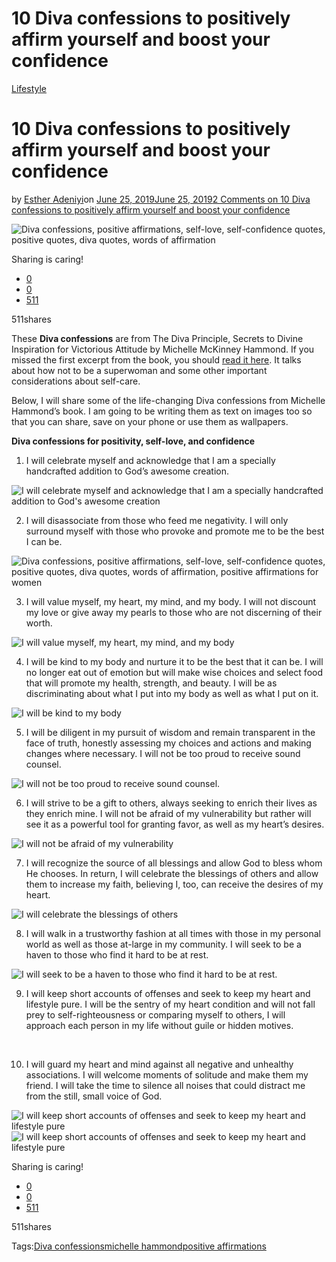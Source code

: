 # 10 Diva confessions to positively affirm yourself and boost your confidence

[Lifestyle](https://estheradeniyi.com/category/lifestyle/)
# 10 Diva confessions to positively affirm yourself and boost your confidence

by [Esther Adeniyi](https://estheradeniyi.com/author/esther-adeniyi/)on [June 25, 2019June 25, 2019](https://estheradeniyi.com/diva-confessions-to-positively-affirm-yourself-and-boost-your-confidence/)[2 Comments on 10 Diva confessions to positively affirm yourself and boost your confidence](https://estheradeniyi.com/diva-confessions-to-positively-affirm-yourself-and-boost-your-confidence/#comments)

![Diva confessions, positive affirmations, self-love, self-confidence quotes, positive quotes, diva quotes, words of affirmation](https://estheradeniyi.com/wp-content/uploads/2019/06/diva-confessions.png)

Sharing is caring!

- [0](https://www.facebook.com/sharer/sharer.php?u=https%3A%2F%2Festheradeniyi.com%2Fdiva-confessions-to-positively-affirm-yourself-and-boost-your-confidence%2F&amp;t=10%20Diva%20confessions%20to%20positively%20affirm%20yourself%20and%20boost%20your%20confidence)
- [0](https://twitter.com/intent/tweet?text=10%20Diva%20confessions%20to%20positively%20affirm%20yourself%20and%20boost%20your%20confidence&amp;url=https%3A%2F%2Festheradeniyi.com%2Fdiva-confessions-to-positively-affirm-yourself-and-boost-your-confidence%2F)
- [511](#)

511shares

These **Diva confessions** are from The Diva Principle, Secrets to Divine Inspiration for Victorious Attitude by Michelle McKinney Hammond. If you missed the first excerpt from the book, you should [read it here](https://estheradeniyi.com/my-name-is-not-superwoman-self-care-habits-for-a-better-life/). It talks about how not to be a superwoman and some other important considerations about self-care.

Below, I will share some of the life-changing Diva confessions from Michelle Hammond&#x2019;s book. I am going to be writing them as text on images too so that you can share, save on your phone or use them as wallpapers.

**Diva confessions for positivity, self-love, and confidence**

1. I will celebrate myself and acknowledge that I am a specially handcrafted addition to God&#x2019;s awesome creation.

![I will celebrate myself and acknowledge that I am a specially handcrafted addition to God&apos;s awesome creation](https://estheradeniyi.com/wp-content/uploads/2019/06/I-will-celebrate-myself-and-acknowledge-that-I-am-a-specially-handcrafted-addition-to-Gods-awesome-creation.png)

2. I will disassociate from those who feed me negativity. I will only surround myself with those who provoke and promote me to be the best I can be.

![Diva confessions, positive affirmations, self-love, self-confidence quotes, positive quotes, diva quotes, words of affirmation, positive affirmations for women](https://estheradeniyi.com/wp-content/uploads/2019/06/I-will-disassociate-from-those-who-feed-me-negativity.png)

3. I will value myself, my heart, my mind, and my body. I will not discount my love or give away my pearls to those who are not discerning of their worth.

![I will value myself, my heart, my mind, and my body](https://estheradeniyi.com/wp-content/uploads/2019/06/I-will-value-myself-my-heart-my-mind-and-my-body.png)

4. I will be kind to my body and nurture it to be the best that it can be. I will no longer eat out of emotion but will make wise choices and select food that will promote my health, strength, and beauty. I will be as discriminating about what I put into my body as well as what I put on it.

![I will be kind to my body](https://estheradeniyi.com/wp-content/uploads/2019/06/I-will-be-kind-to-my-body-and-nurture-it-to-be-the-best-that-it-can-be.png)

5. I will be diligent in my pursuit of wisdom and remain transparent in the face of truth, honestly assessing my choices and actions and making changes where necessary. I will not be too proud to receive sound counsel.

![I will not be too proud to receive sound counsel.](images\I-will-not-be-too-proud-to-receive-sound-counsel..png)

6. I will strive to be a gift to others, always seeking to enrich their lives as they enrich mine. I will not be afraid of my vulnerability but rather will see it as a powerful tool for granting favor, as well as my heart&#x2019;s desires.

![I will not be afraid of my vulnerability](images\I-will-not-be-afraid-of-my-vulnerability.png)

7. I will recognize the source of all blessings and allow God to bless whom He chooses. In return, I will celebrate the blessings of others and allow them to increase my faith, believing I, too, can receive the desires of my heart.

![I will celebrate the blessings of others](images\I-will-celebrate-the-blessings-of-others.png)

8. I will walk in a trustworthy fashion at all times with those in my personal world as well as those at-large in my community. I will seek to be a haven to those who find it hard to be at rest.

![I will seek to be a haven to those who find it hard to be at rest.](images\I-will-seek-to-be-a-haven-to-those-who-find-it-hard-to-be-at-rest..png)

9. I will keep short accounts of offenses and seek to keep my heart and lifestyle pure. I will be the sentry of my heart condition and will not fall prey to self-righteousness or comparing myself to others, I will approach each person in my life without guile or hidden motives.

&#xA0;

10. I will guard my heart and mind against all negative and unhealthy associations. I will welcome moments of solitude and make them my friend. I will take the time to silence all noises that could distract me from the still, small voice of God.

![I will keep short accounts of offenses and seek to keep my heart and lifestyle pure](images\I-will-keep-short-accounts-of-offenses-and-seek-to-keep-my-heart-and-lifestyle-pure.png)![I will keep short accounts of offenses and seek to keep my heart and lifestyle pure](images\I-will-keep-short-accounts-of-offenses-and-seek-to-keep-my-heart-and-lifestyle-pure.png)

Sharing is caring!

- [0](https://www.facebook.com/sharer/sharer.php?u=https%3A%2F%2Festheradeniyi.com%2Fdiva-confessions-to-positively-affirm-yourself-and-boost-your-confidence%2F&amp;t=10%20Diva%20confessions%20to%20positively%20affirm%20yourself%20and%20boost%20your%20confidence)
- [0](https://twitter.com/intent/tweet?text=10%20Diva%20confessions%20to%20positively%20affirm%20yourself%20and%20boost%20your%20confidence&amp;url=https%3A%2F%2Festheradeniyi.com%2Fdiva-confessions-to-positively-affirm-yourself-and-boost-your-confidence%2F)
- [511](#)

511shares

Tags:[Diva confessions](https://estheradeniyi.com/tag/diva-confessions/)[michelle hammond](https://estheradeniyi.com/tag/michelle-hammond/)[positive affirmations](https://estheradeniyi.com/tag/positive-affirmations/)